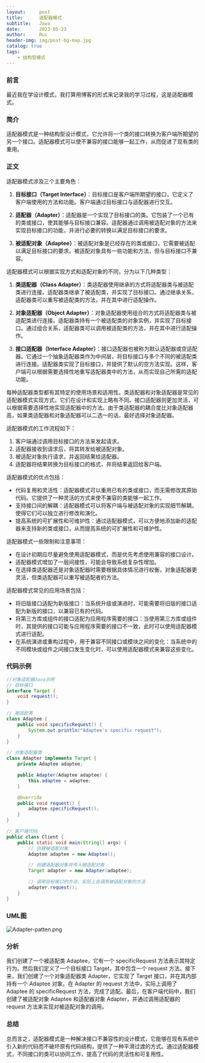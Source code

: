 ```yaml
---
layout:     post
title:      适配器模式
subtitle:   Java
date:       2023-05-23
author:     Rui
header-img: img/post-bg-map.jpg
catalog: true
tags:
    - 结构型模式
---
```

### 前言
最近我在学设计模式，我打算用博客的形式来记录我的学习过程，这是适配器模式。
### 简介
适配器模式是一种结构型设计模式，它允许将一个类的接口转换为客户端所期望的另一个接口。适配器模式可以使不兼容的接口能够一起工作，从而促进了现有类的重用。
### 正文
适配器模式涉及三个主要角色：

1. **目标接口（Target Interface）**：目标接口是客户端所期望的接口，它定义了客户端使用的方法和功能。客户端通过目标接口与适配器进行交互。

2. **适配器（Adapter）**：适配器是一个实现了目标接口的类。它包装了一个已有的类或接口，使其能够与目标接口兼容。适配器通过调用被适配对象的方法来实现目标接口的功能，并进行必要的转换以满足目标接口的要求。

3. **被适配对象（Adaptee）**：被适配对象是已经存在的类或接口，它需要被适配以满足目标接口的要求。被适配对象具有一些功能和方法，但与目标接口不兼容。

适配器模式可以根据实现方式和适配对象的不同，分为以下几种类型：

1. **类适配器（Class Adapter）**：类适配器使用继承的方式将适配器类与被适配类进行连接。适配器类继承了被适配类，并实现了目标接口。通过继承关系，适配器类可以重写被适配类的方法，并在其中进行适配操作。

2. **对象适配器（Object Adapter）**：对象适配器使用组合的方式将适配器类与被适配类进行连接。适配器类持有一个被适配类的对象实例，并实现了目标接口。通过组合关系，适配器类可以调用被适配类的方法，并在其中进行适配操作。

3. **接口适配器（Interface Adapter）**：接口适配器也被称为默认适配器或空适配器。它通过一个抽象适配器类作为中间层，将目标接口与多个不同的被适配类进行连接。适配器类实现了目标接口，并提供了默认的空方法实现。这样，客户端可以根据需要选择性地重写适配器类中的方法，从而实现自己所需的适配功能。

每种适配器类型都有其特定的使用场景和适用性。类适配器和对象适配器是常见的适配器模式实现方式，它们在设计和实现上略有不同。接口适配器则更加灵活，可以根据需要选择性地实现适配器中的方法。由于类适配器的耦合度比对象适配器高，如果类适配器和对象适配器可以二选一的话，最好选择对象适配器。

适配器模式的工作流程如下：

1. 客户端通过调用目标接口的方法来发起请求。
2. 适配器接收到请求后，将其转发给被适配对象。
3. 被适配对象执行请求，并返回结果给适配器。
4. 适配器将结果转换为目标接口的格式，并将结果返回给客户端。

适配器模式的优点包括：

- 代码复用和灵活性：适配器模式可以重用已有的类或接口，而无需修改其原始代码。它提供了一种灵活的方式来使不兼容的类能够一起工作。
- 支持接口间的解耦：适配器模式可以将客户端与被适配对象的实现细节解耦，使得它们可以独立进行修改和演化。
- 提高系统的可扩展性和可维护性：通过适配器模式，可以方便地添加新的适配器来支持新的类或接口，从而提高系统的可扩展性和可维护性。

适配器模式一些限制和注意事项：

- 在设计初期应尽量避免使用适配器模式，而是优先考虑使用兼容的接口设计。
- 适配器模式增加了一层间接性，可能会导致系统复杂性增加。
- 在选择类适配器还是对象适配器时需要根据具体情况进行权衡，对象适配器更灵活，但类适配器可以重写被适配者的方法。

适配器模式常见的应用场景包括：

- 将旧版接口适配为新版接口：当系统升级或演进时，可能需要将旧版的接口适配为新版的接口，以兼容已有的代码。
- 将第三方库或组件的接口适配为应用程序需要的接口：当使用第三方库或组件时，其提供的接口可能与应用程序需要的接口不一致，此时可以使用适配器模式进行适配。
- 在系统演进或重构过程中，用于兼容不同接口或模块之间的变化：当系统中的不同模块或组件之间接口发生变化时，可以使用适配器模式来兼容这些变化。

### 代码示例
```java
//对象适配器Java示例
// 目标接口
interface Target {
    void request();
}

// 被适配类
class Adaptee {
    public void specificRequest() {
        System.out.println("Adaptee's specific request");
    }
}

// 对象适配器类
class Adapter implements Target {
    private Adaptee adaptee;

    public Adapter(Adaptee adaptee) {
        this.adaptee = adaptee;
    }

    @Override
    public void request() {
        adaptee.specificRequest();
    }
}

// 客户端代码
public class Client {
    public static void main(String[] args) {
        // 创建被适配对象
        Adaptee adaptee = new Adaptee();

        // 创建适配器对象并传入被适配对象
        Target adapter = new Adapter(adaptee);

        // 调用目标接口的方法，实际上会调用被适配对象的方法
        adapter.request();
    }
}

```
### UML图
![Adapter-patten.png](https://i.postimg.cc/bYxCztfW/Adapter-patten.png)
### 分析
我们创建了一个被适配类 Adaptee，它有一个 specificRequest 方法表示其特定行为。然后我们定义了一个目标接口 Target，其中包含一个 request 方法。接下来，我们创建了一个对象适配器类 Adapter，它实现了 Target 接口，并在其内部持有一个 Adaptee 对象。在 Adapter 的 request 方法中，实际上调用了 Adaptee 的 specificRequest 方法，完成了适配。最后，在客户端代码中，我们创建了被适配对象 Adaptee 和适配器对象 Adapter，并通过调用适配器的 request 方法来实现对被适配对象的调用。
### 总结
总而言之，适配器模式是一种解决接口不兼容性的设计模式，它能够在现有系统中引入新的代码而不破坏原有代码结构，提供了一种平滑过渡的方式。通过适配器模式，不同接口的类可以协同工作，提高了代码的灵活性和可复用性。


